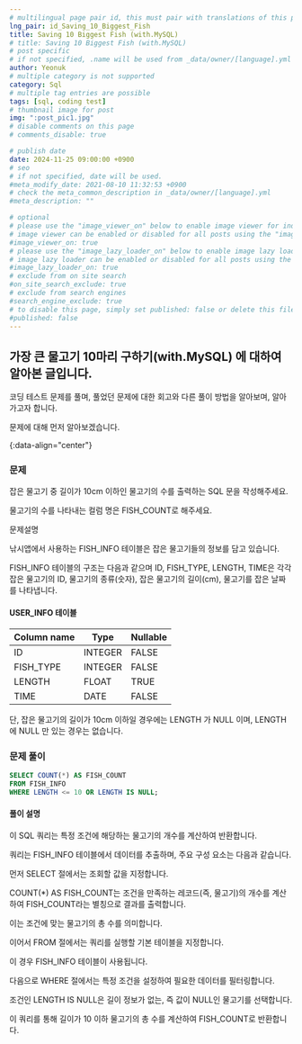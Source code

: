 ```yaml
---
# multilingual page pair id, this must pair with translations of this page. (This name must be unique)
lng_pair: id_Saving_10_Biggest_Fish
title: Saving 10 Biggest Fish (with.MySQL)
# title: Saving 10 Biggest Fish (with.MySQL)
# post specific
# if not specified, .name will be used from _data/owner/[language].yml
author: Yeonuk
# multiple category is not supported
category: Sql
# multiple tag entries are possible
tags: [sql, coding test]
# thumbnail image for post
img: ":post_pic1.jpg"
# disable comments on this page
# comments_disable: true

# publish date
date: 2024-11-25 09:00:00 +0900
# seo
# if not specified, date will be used.
#meta_modify_date: 2021-08-10 11:32:53 +0900
# check the meta_common_description in _data/owner/[language].yml
#meta_description: ""

# optional
# please use the "image_viewer_on" below to enable image viewer for individual pages or posts (_posts/ or [language]/_posts folders).
# image viewer can be enabled or disabled for all posts using the "image_viewer_posts: true" setting in _data/conf/main.yml.
#image_viewer_on: true
# please use the "image_lazy_loader_on" below to enable image lazy loader for individual pages or posts (_posts/ or [language]/_posts folders).
# image lazy loader can be enabled or disabled for all posts using the "image_lazy_loader_posts: true" setting in _data/conf/main.yml.
#image_lazy_loader_on: true
# exclude from on site search
#on_site_search_exclude: true
# exclude from search engines
#search_engine_exclude: true
# to disable this page, simply set published: false or delete this file
#published: false
---
```


<!-- outline-start -->

## 가장 큰 물고기 10마리 구하기(with.MySQL) 에 대하여 알아본 글입니다.

코딩 테스트 문제를 풀며, 풀었던 문제에 대한 회고와 다른 풀이 방법을 알아보며, 알아가고자 합니다.

문제에 대해 먼저 알아보겠습니다.

{:data-align="center"}

<!-- outline-end -->

### 문제

잡은 물고기 중 길이가 10cm 이하인 물고기의 수를 출력하는 SQL 문을 작성해주세요.

물고기의 수를 나타내는 컬럼 명은 FISH_COUNT로 해주세요.

문제설명

낚시앱에서 사용하는 FISH_INFO 테이블은 잡은 물고기들의 정보를 담고 있습니다.

FISH_INFO 테이블의 구조는 다음과 같으며 ID, FISH_TYPE, LENGTH, TIME은 각각 잡은 물고기의 ID, 물고기의 종류(숫자), 잡은 물고기의 길이(cm), 물고기를 잡은 날짜를 나타냅니다.

#### USER_INFO 테이블

<!-- #### 제한사항

- a의 길이는 1 이상 1,000,000 이하입니다.
- a[i]는 i+1 번째 풍선에 써진 숫자를 의미합니다.
- a의 모든 수는 -1,000,000,000 이상 1,000,000,000 이하인 정수입니다.
- a의 모든 수는 서로 다릅니다. -->

<!-- #### 입출력 예 -->

| Column name | Type    | Nullable |
| ----------- | ------- | -------- |
| ID          | INTEGER | FALSE    |
| FISH_TYPE   | INTEGER | FALSE    |
| LENGTH      | FLOAT   | TRUE     |
| TIME        | DATE    | FALSE    |

단, 잡은 물고기의 길이가 10cm 이하일 경우에는 LENGTH 가 NULL 이며, LENGTH 에 NULL 만 있는 경우는 없습니다.

### 문제 풀이

```sql
SELECT COUNT(*) AS FISH_COUNT
FROM FISH_INFO
WHERE LENGTH <= 10 OR LENGTH IS NULL;
```

#### 풀이 설명

이 SQL 쿼리는 특정 조건에 해당하는 물고기의 개수를 계산하여 반환합니다.

쿼리는 FISH_INFO 테이블에서 데이터를 추출하며, 주요 구성 요소는 다음과 같습니다.

먼저 SELECT 절에서는 조회할 값을 지정합니다.

COUNT(\*) AS FISH_COUNT는 조건을 만족하는 레코드(즉, 물고기)의 개수를 계산하여 FISH_COUNT라는 별칭으로 결과를 출력합니다.

이는 조건에 맞는 물고기의 총 수를 의미합니다.

이어서 FROM 절에서는 쿼리를 실행할 기본 테이블을 지정합니다.

이 경우 FISH_INFO 테이블이 사용됩니다.

다음으로 WHERE 절에서는 특정 조건을 설정하여 필요한 데이터를 필터링합니다.

조건인 LENGTH IS NULL은 길이 정보가 없는, 즉 값이 NULL인 물고기를 선택합니다.

이 쿼리를 통해 길이가 10 이하 물고기의 총 수를 계산하여 FISH_COUNT로 반환합니다.
